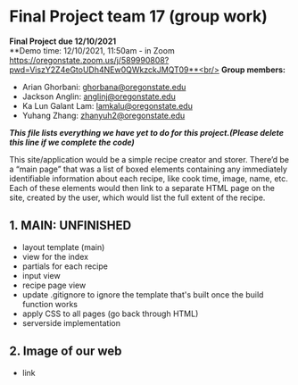 # Final Project team 17 (group work)
**Final Project due 12/10/2021**<br/>
**Demo time: 12/10/2021, 11:50am - in Zoom  https://oregonstate.zoom.us/j/589990808?pwd=ViszY2Z4eGtoUDh4NEw0QWkzckJMQT09**<br/>
**Group members:**
- Arian Ghorbani: ghorbana@oregonstate.edu
- Jackson Anglin: anglinj@oregonstate.edu
- Ka Lun Galant Lam: lamkalu@oregonstate.edu
- Yuhang Zhang: zhanyuh2@oregonstate.edu<br/>

***This file lists everything we have yet to do for this project.(Please delete this line if we complete the code)***<br/>

This site/application would be a simple recipe creator and storer. There’d be a “main page” that was a list of boxed elements containing any immediately identifiable information about each recipe, like cook time, image, name, etc. Each of these elements would then link to a separate HTML page on the site, created by the user, which would list the full extent of the recipe.
## 1. MAIN: UNFINISHED
-  layout template (main)
-  view for the index
-  partials for each recipe
-  input view
-  recipe page view
- update .gitignore to ignore the template that's built once the build function works
-  apply CSS to all pages (go back through HTML)
-  serverside implementation
## 2. Image of our web
- link

